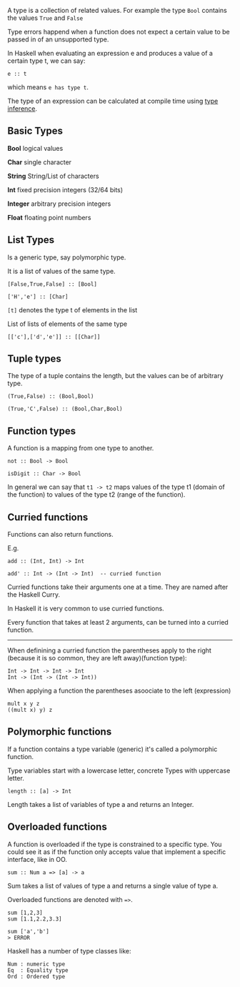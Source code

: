 A type is a collection of related values.
For example the type `Bool` contains the values `True` and `False`


Type errors happend when a function does not expect a certain value to be passed in of an unsupported type.

In Haskell when evaluating an expression e and produces a value of a certain type t, we can say:

```
e :: t
```

which means `e has type t`.

The type of an expression can be calculated at compile time using [type inference](https://www.haskell.org/haskellwiki/Type_inference).





## Basic Types

**Bool** logical values

**Char** single character

**String** String/List of characters

**Int** fixed precision integers (32/64 bits)

**Integer** arbitrary precision integers

**Float** floating point numbers





## List Types

Is a generic type, say polymorphic type.

It is a list of values of the same type.

```
[False,True,False] :: [Bool]

['H','e'] :: [Char]
```


`[t]` denotes the type t of elements in the list


List of lists of elements of the same type

```
[['c'],['d','e']] :: [[Char]]
```




## Tuple types

The type of a tuple contains the length, but the values can be of arbitrary type.

```
(True,False) :: (Bool,Bool)

(True,'C',False) :: (Bool,Char,Bool)
```





## Function types

A function is a mapping from one type to another.

```
not :: Bool -> Bool

isDigit :: Char -> Bool
```

In general we can say that `t1 -> t2` maps values of the type t1 (domain of the function) to values of the type t2 (range of the function).



## Curried functions

Functions can also return functions.

E.g.

```
add :: (Int, Int) -> Int

add' :: Int -> (Int -> Int)  -- curried function
```

Curried functions take their arguments one at a time. They are named after the Haskell Curry.

In Haskell it is very common to use curried functions.

Every function that takes at least 2 arguments, can be turned into a curried function.


---

When definining a curried function the parentheses apply to the right (because it is so common, they are left away)(function type):

```
Int -> Int -> Int -> Int
Int -> (Int -> (Int -> Int))
```

When applying a function the parentheses asoociate to the left (expression)

```
mult x y z
((mult x) y) z
```



## Polymorphic functions

If a function contains a type variable (generic) it's called a polymorphic function.

Type variables start with a lowercase letter, concrete Types with uppercase letter.

```
length :: [a] -> Int
```

Length takes a list of variables of type a and returns an Integer.



## Overloaded functions

A function is overloaded if the type is constrained to a specific type.
You could see it as if the function only accepts value that implement a specific interface, like in OO.

```
sum :: Num a => [a] -> a
```

Sum takes a list of values of type a and returns a single value of type a.

Overloaded functions are denoted with `=>`.

```
sum [1,2,3]
sum [1.1,2.2,3.3]

sum ['a','b']
> ERROR
```

Haskell has a number of type classes like:

```
Num : numeric type
Eq  : Equality type
Ord : Ordered type
```
